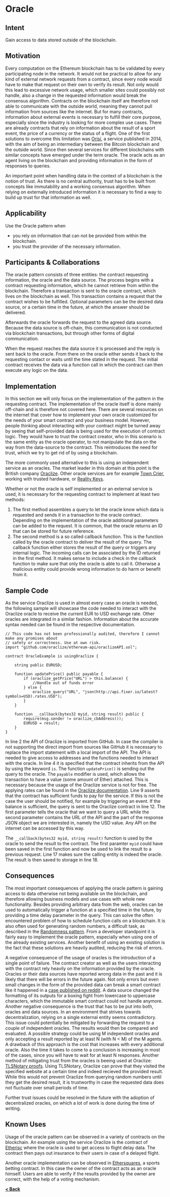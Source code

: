 # Oracle

## Intent

Gain access to data stored outside of the blockchain.

## Motivation
Every computation on the Ethereum blockchain has to be validated by every participating node in the network. It would not be practical to allow for any kind of external network requests from a contract, since every node would have to make that request on their own to verify its result. Not only would this lead to excessive network usage, which smaller sites could possibly not handle, also a change in the requested information would break the consensus algorithm. Contracts on the blockchain itself are therefore not able to communicate with the outside world, meaning they cannot pull information from sources like the internet. But for many contracts, information about external events is necessary to fulfill their core purpose, especially since the industry is looking for more complex use cases. There are already contracts that rely on information about the result of a sport event, the price of a currency or the status of a flight. One of the first solutions to overcome this limitation was [Orisi](https://github.com/orisi/wiki/wiki/Orisi-White-Paper), a service published in 2014, with the aim of being an intermediary between the Bitcoin blockchain and the outside world. Since then several services for different blockchains with similar concepts have emerged under the term oracle. The oracle acts as an agent living on the blockchain and providing information in the form of responses to queries.

An important point when handling data in the context of a blockchain is the notion of trust. As there is no central authority, trust has to be built from concepts like immutability and a working consensus algorithm. When relying on externally introduced information it is necessary to find a way to build up trust for that information as well. 

## Applicability

Use the Oracle pattern when
* you rely on information that can not be provided from within the blockchain.
* you trust the provider of the necessary information. 

## Participants \& Collaborations

The oracle pattern consists of three entities: the contract requesting information, the oracle and the data source. The process begins with a contract requesting information, which he cannot retrieve from within the blockchain. Therefore a transaction is sent to the oracle contract, which lives on the blockchain as well. This transaction contains a request that the contract wishes to be fulfilled. Optional parameters can be the desired data source, or a certain time in the future, at which the answer should be delivered.

Afterwards the oracle forwards the request to the agreed data source. Because the data source is off-chain, this communication is not conducted via blockchain transactions, but through other forms of digital communication.

When the request reaches the data source it is processed and the reply is sent back to the oracle. From there on the oracle either sends it back to the requesting contact or waits until the time stated in the request. The initial contract receives the data via a function call in which the contract can then execute any logic on the data.

## Implementation

In this section we will only focus on the implementation of the pattern in the requesting contract. The implementation of the oracle itself is done mainly off-chain and is therefore not covered here. There are several resources on the internet that cover how to implement your own oracle customized for the needs of your smart contract and your business model. However, people thinking about interacting with your contract might be turned away by seeing that self-provided data is being used for the execution of contract logic. They would have to trust the contract creator, who in this scenario is the same entity as the oracle operator, to not manipulate the data on the way from the data-source to the contract. This reintroduces the need for trust, which we try to get rid of by using a blockchain.

The more commonly used alternative to this is using an independent service as an oracles. The market leader in this domain at this point is the British company [Oraclize](https://docs.oraclize.it/). Other oracle services are for example [Town Crier](http://www.town-crier.org/), working with trusted hardware, or [Reality Keys](https://www.realitykeys.com/).

Whether or not the oracle is self implemented or an external service is used, it is necessary for the requesting contract to implement at least two methods:
1. The first method assembles a query to let the oracle know which data is requested and sends it in a transaction to the oracle contract. Depending on the implementation of the oracle additional parameters can be added to the request. It is common, that the oracle returns an ID that can be stored for future reference.
2. The second method is a so called callback function. This is the function called by the oracle contract to deliver the result of the query. The callback function either stores the result of the query or triggers any internal logic. The incoming calls can be associated by the ID returned in the first method. It makes sense to include a check in the callback function to make sure that only the oracle is able to call it. Otherwise a malicious entity could provide wrong information to do harm or benefit from it.

## Sample Code

As the service Oraclize is used in almost every case an oracle is needed, the following sample will showcase the code needed to interact with the Oraclize oracle to receive the current EUR to USD exchange rate. Other oracles are integrated in a similar fashion. Information about the accurate syntax needed can be found in the respective documentation.

```Solidity
// This code has not been professionally audited, therefore I cannot make any promises about
// safety or correctness. Use at own risk.
import "github.com/oraclize/ethereum-api/oraclizeAPI.sol";

contract OracleExample is usingOraclize {

    string public EURUSD;

    function updatePrice() public payable {
        if (oraclize_getPrice("URL") > this.balance) {
            //Handle out of funds error
        } else {
            oraclize_query("URL", "json(http://api.fixer.io/latest?symbols=USD).rates.USD");
        }
    }
    
    function __callback(bytes32 myid, string result) public {
        require(msg.sender != oraclize_cbAddress());
        EURUSD = result;
    }
}
```

In line 2 the API of Oraclize is imported from GitHub. In case the compiler is not supporting the direct import from sources like GitHub it is necessary to replace the import statement with a local import of the API. The API is needed to give access to addresses and the functions needed to interact with the oracle. In line 4 it is specified that the contract inherits from the API by using the keyword `is`. The function `updatePrice()` is sending out the query to the oracle. The `payable` modifier is used, which allows the transaction to have a value (some amount of Ether) attached. This is necessary because the usage of the Oraclize service is not for free. The applying rates can be found in the [Oraclize documentation](https://docs.oraclize.it/). Line 9 asserts that the contract has sufficient funds to pay for the service. If this is not the case the user should be notified, for example by triggering an event. If the balance is sufficient, the query is sent to the Oraclize contract in line 12. The first parameter tells the oracle that we want to query a URL while the second parameter contains the URL of the API and the part of the response JSON object we are interested in, namely the USD value. Any API on the internet can be accessed by this way.

The `__callback(bytes32 myid, string result)` function is used by the oracle to send the result to the contract. The first paramter `myid` could have been saved in the first function and now be used to link the result to a previous request. Line 17 makes sure the calling entity is indeed the oracle. The result is then saved to storage in line 18.

## Consequences

The most important consequences of applying the oracle pattern is gaining access to data otherwise not being available on the blockchain, and therefore allowing business models and use cases with whole new functionality. Besides providing arbitrary data from the web, oracles can be used to automatically trigger a function at a specified time in the future, by providing a time delay parameter in the query. This can solve the often encountered problem of how to schedule function calls on a blockchain. It is also often used for generating random numbers, a difficult task, as described in the [Randomness pattern](./randomness.md). From a developer standpoint it is fairly easy to implement the oracle pattern, especially when using one of the already existing services. Another benefit of using an existing solution is the fact that these solutions are heavily audited, reducing the risk of errors.

A negative consequence of the usage of oracles is the introduction of a single point of failure. The contract creator as well as the users interacting with the contract rely heavily on the information provided by the oracle. Oracles or their data sources have reported wrong data in the past and it is likely that there will be errors in the future again. Not only errors but even small changes in the form of the provided data can break a smart contract like it happened in a [case published on reddit](https://www.reddit.com/r/ethtrader/comments/6w5wcn/important_update_mayweathermcgregor_smart_contract/). A data source changed the formatting of its outputs for a boxing fight from lowercase to uppercase characters, which the immutable smart contract could not handle anymore. Another negative consequence is the trust that has to be put into both, oracles and data sources. In an environment that strives towards decentralization, relying on a single external entity seems contradictory. This issue could potentially be mitigated by forwarding the request to a couple of independent oracles. The results would then be compared and evaluated. A possible strategy could be using M independent oracles and only accepting a result reported by at least N (with N < M) of the M agents.  A drawback of this approach is the cost that increases with every additional oracle. Also the time it takes to come to a conclusion is increasing in most of the cases, since you will have to wait for at least N responses. Another method of mitigating trust from the oracles is beeing used at Oraclize: [TLSNotary proofs](https://tlsnotary.org/). Using TLSNotary, Oraclize can prove that they visited the specified website at a certain time and indeed recieved the provided result. While this would not prevent Oraclize from querying random numbers until they get the desired result, it is trustworthy in case the requested data does not fluctuate over small periods of time.

Further trust issues could be resolved in the future with the adoption of decentralized oracles, on which a lot of work is done during the time of writing. 

## Known Uses
 
Usage of the oracle pattern can be observed in a variety of contracts on the blockchain. An example using the service Oraclize is the contract of [Etherisc](https://github.com/etherisc/flightDelay/blob/master/contracts/FlightDelayPayout.sol) where the oracle is used to get access to flight delay data. The contract then pays out insurance to their users in case of a delayed flight.

Another oracle implementation can be observed in [Ethersquares](https://github.com/ethersquares/ethersquares-contracts/blob/master/contracts/OwnedScoreOracle.sol), a sports betting contract. In this case the owner of the contract acts as an oracle himself. Users are able to verify if the results provided by the owner are correct, with the help of a voting mechanism.

[**< Back**](https://fravoll.github.io/solidity-patterns/)
